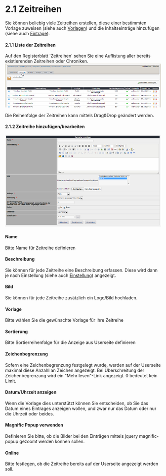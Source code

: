 # 2.1 Zeitreihen

Sie können beliebig viele Zeitreihen erstellen, diese einer bestimmten Vorlage zuweisen (siehe auch [Vorlagen](2admin_templates.md)) und die Inhaltseinträge hinzufügen (siehe auch [Einträge](2admin_items.md)).

#### 2.1.1 Liste der Zeitreihen
Auf den Registerblatt 'Zeitreihen' sehen Sie eine Auflistung aller bereits existierenden Zeitreihen oder Chroniken.
![](../assets/2admin_timelines_list.png)

Die Reihenfolge der Zeitreihen kann mittels Drag&Drop geändert werden.

#### 2.1.2 Zeitreihe hinzufügen/bearbeiten
![](../assets/2admin_timelines_add.png)

#### Name
Bitte Name für Zeitreihe definieren

#### Beschreibung
Sie können für jede Zeitreihe eine Beschreibung erfassen. Diese wird dann je nach Einstellung (siehe auch [Einstellung](2preferences.md)) angezeigt.

#### Bild
Sie können für jede Zeitreihe zusätzlich ein Logo/Bild hochladen.

#### Vorlage
Bitte wählen Sie die gewünschte Vorlage für Ihre Zeitreihe

#### Sortierung
Bitte Sortierreihenfolge für die Anzeige aus Userseite definieren

#### Zeichenbegrenzung
Sofern eine Zeichenbegrenzung festgelegt wurde, werden auf der Userseite maximal diese Anzahl an Zeichen angezeigt. Bei Überschreitung der Zeichenbegrenzung wird ein "Mehr lesen"-Link angezeigt.
0 bedeutet kein Limit.

#### Datum/Uhrzeit anzeigen
Wenn die Vorlage dies unterstützt können Sie entscheiden, ob Sie das Datum eines Eintrages anzeigen wollen, und zwar nur das Datum oder nur die Uhrzeit oder beides.

#### Magnific Popup verwenden
Definieren Sie bitte, ob die Bilder bei den Einträgen mittels jquery magnific-popup gezoomt werden können sollen.

#### Online
Bitte festlegen, ob die Zeitreihe bereits auf der Userseite angezeigt werden soll.
 